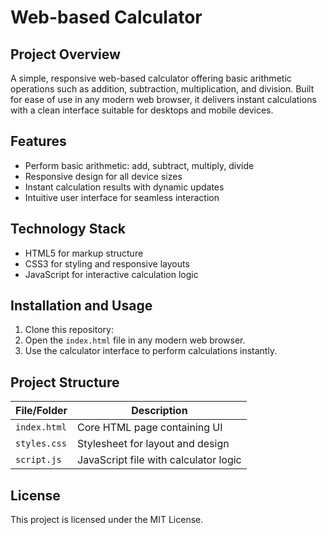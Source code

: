 # Web-based Calculator

## Project Overview
A simple, responsive web-based calculator offering basic arithmetic operations such as addition, subtraction, multiplication, and division. Built for ease of use in any modern web browser, it delivers instant calculations with a clean interface suitable for desktops and mobile devices.

## Features
- Perform basic arithmetic: add, subtract, multiply, divide
- Responsive design for all device sizes
- Instant calculation results with dynamic updates
- Intuitive user interface for seamless interaction

## Technology Stack
- HTML5 for markup structure
- CSS3 for styling and responsive layouts
- JavaScript for interactive calculation logic

## Installation and Usage
1. Clone this repository:
2. Open the `index.html` file in any modern web browser.
3. Use the calculator interface to perform calculations instantly.

## Project Structure
| File/Folder   | Description                      |
|---------------|--------------------------------|
| `index.html`  | Core HTML page containing UI   |
| `styles.css`  | Stylesheet for layout and design|
| `script.js`   | JavaScript file with calculator logic |



## License
This project is licensed under the MIT License. 



